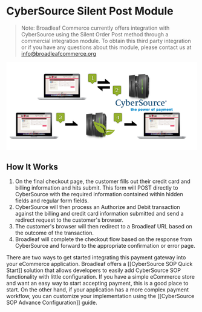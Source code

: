 # CyberSource Silent Post Module

> Note: Broadleaf Commerce currently offers integration with CyberSource using the Silent Order Post method through a commercial integration module. To obtain this third party integration or if you have any questions about this module, please contact us at info@broadleafcommerce.org

<img src="images/payment-cybersource-silentpost-diagram.png" class="no_border" alt="Braintree Diagram">

## How It Works
1. On the final checkout page, the customer fills out their credit card and billing information and hits submit. This form will POST directly to CyberSource with the required information contained within hidden fields and regular form fields.
2. CyberSource will then process an Authorize and Debit transaction against the billing and credit card information submitted and send a redirect request to the customer's browser.
3. The customer's browser will then redirect to a Broadleaf URL based on the outcome of the transaction.
4. Broadleaf will complete the checkout flow based on the response from CyberSource and forward to the appropriate confirmation or error page.

There are two ways to get started integrating this payment gateway into your eCommerce application.
Broadleaf offers a [[CyberSource SOP Quick Start]] solution that allows developers to easily add CyberSource SOP functionality
with little configuration. If you have a simple eCommerce store and want an easy way to start accepting payment, this is a good place to start.
On the other hand, if your application has a more complex payment workflow, you can customize your implementation using the [[CyberSource SOP Advance Configuration]] guide.